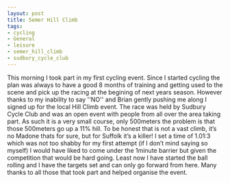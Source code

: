 ```yaml
---
layout: post
title: Semer Hill Climb
tags:
- cycling
- General
- leisure
- semer_hill_climb
- sudbury_cycle_club
---
```

This morning I took part in my first cycling event. Since I started cycling the plan was always to have a good 8 months of training and getting used to the scene and pick up the racing at the begining of next years season. However thanks to my inability to say ''NO'' and Brian gently pushing me along I signed up for the local Hill Climb event.
The race was held by Sudbury Cycle Club and was an open event with people from all over the area taking part. As such it is a very small course, only 500meters the problem is that those 500meters go up a 11% hill. To be honest that is not a vast climb, it’s no Madone thats for sure, but for Suffolk it’s a killer!
I set a time of 1.01:3 which was not too shabby for my first attempt (if I don’t mind saying so myself) I would have liked to come under the 1minute barrier but given the competition that would be hard going. Least now I have started the ball rolling and I have the targets set and can only go forward from here.
Many thanks to all those that took part and helped organise the event.
